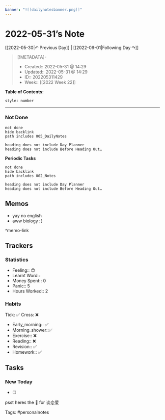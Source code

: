 ```yaml
---
banner: "![[dailynotesbanner.png]]"
---
```


# 2022-05-31’s Note

[[2022-05-30|↶ Previous Day]] | [[2022-06-01|Following Day ↷]]

> [!METADATA]-
> - Created:: 2022-05-31 @ 14:29
> - Updated:: 2022-05-31 @ 14:29
> - ID:: 202205311429
> - Week:: [[2022 Week 22]]

**Table of Contents:**
```toc
style: number
```

___
### Not Done
```tasks
not done
hide backlink
path includes 005_DailyNotes

heading does not include Day Planner
heading does not include Before Heading Out…
```
**Periodic Tasks**
```tasks
not done
hide backlink
path includes 002_Notes

heading does not include Day Planner
heading does not include Before Heading Out…
```
## Memos
- yay no english
- aww biology :(

^memo-link

## Trackers
### Statistics
- Feeling:: 😊
- Learnt Word:: 
- Money Spent:: 0
- Panic:: 5
- Hours Worked:: 2

### Habits

Tick: ✅ Cross: ❌

- Early_morning:: ✅
- Morning_shower::✅ 
- Exercise:: ❌
- Reading:: ❌
- Revision:: ✅
- Homework:: ✅

## Tasks
### New Today
- [ ]


psst heres the 📅 for 谈恋爱


Tags: #personalnotes 
